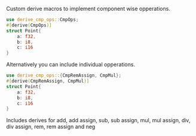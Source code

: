 Custom derive macros to implement component wise opperations.
```rust
use derive_cmp_ops::CmpOps;
#[derive(CmpOps)]
struct Point{
    a: f32,
    b: i8,
    c: i16
}
```
Alternatively you can include individual opperations.
```rust
use derive_cmp_ops::{CmpRemAssign, CmpMul};
#[derive(CmpRemAssign, CmpMul)]
struct Point{
    a: f32,
    b: i8,
    c: i16
}
```
Includes derives for add, add assign, sub, sub assign, mul, mul assign, div, div assign, rem, rem assign and neg